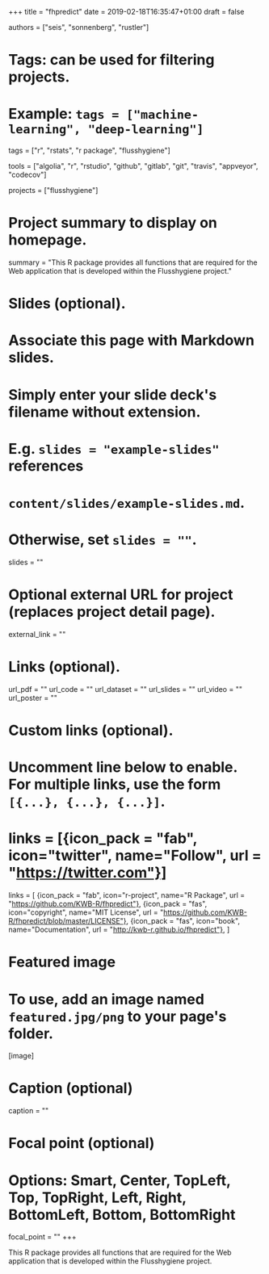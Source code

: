 +++
title = "fhpredict"
date = 2019-02-18T16:35:47+01:00
draft = false

authors = ["seis", "sonnenberg", "rustler"]
# Tags: can be used for filtering projects.
# Example: `tags = ["machine-learning", "deep-learning"]`
tags = ["r", "rstats", "r package", "flusshygiene"]

tools = ["algolia", "r", "rstudio", "github", "gitlab", "git", "travis", "appveyor", "codecov"]

projects = ["flusshygiene"]

# Project summary to display on homepage.
summary = "This R package provides all functions that are required for the Web application that is developed within the Flusshygiene project."

# Slides (optional).
#   Associate this page with Markdown slides.
#   Simply enter your slide deck's filename without extension.
#   E.g. `slides = "example-slides"` references 
#   `content/slides/example-slides.md`.
#   Otherwise, set `slides = ""`.
slides = ""

# Optional external URL for project (replaces project detail page).
external_link = ""

# Links (optional).
url_pdf = ""
url_code = ""
url_dataset = ""
url_slides = ""
url_video = ""
url_poster = ""

# Custom links (optional).
#   Uncomment line below to enable. For multiple links, use the form `[{...}, {...}, {...}]`.
# links = [{icon_pack = "fab", icon="twitter", name="Follow", url = "https://twitter.com"}]
links = [
{icon_pack = "fab", icon="r-project", name="R Package", url = "https://github.com/KWB-R/fhpredict"}, 
{icon_pack = "fas", icon="copyright", name="MIT License", url = "https://github.com/KWB-R/fhpredict/blob/master/LICENSE"},
{icon_pack = "fas", icon="book", name="Documentation", url = "http://kwb-r.github.io/fhpredict"},
]

# Featured image
# To use, add an image named `featured.jpg/png` to your page's folder. 
[image]
  # Caption (optional)
  caption = ""

  # Focal point (optional)
  # Options: Smart, Center, TopLeft, Top, TopRight, Left, Right, BottomLeft, Bottom, BottomRight
  focal_point = ""
+++

This R package provides all functions that are required for the Web application that is developed within the Flusshygiene project.
